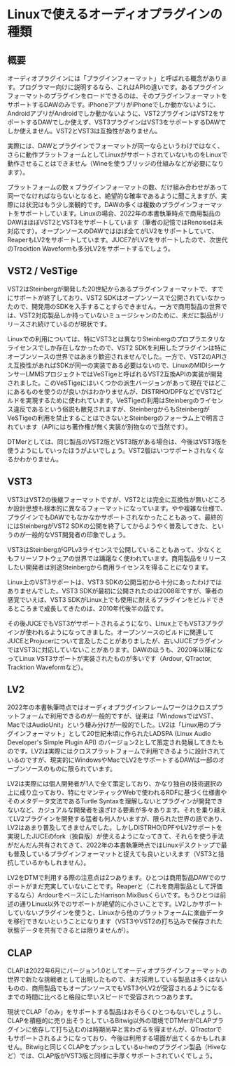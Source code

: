 
# Linuxで使えるオーディオプラグインの種類

## 概要

オーディオプラグインには「プラグインフォーマット」と呼ばれる概念があります。プログラマー向けに説明するなら、これはAPIの違いです。あるプラグインフォーマットのプラグインをロードできるのは、そのプラグインフォーマットをサポートするDAWのみです。iPhoneアプリがiPhoneでしか動かないように、AndroidアプリがAndroidでしか動かないように、VST2プラグインはVST2をサポートするDAWでしか使えず、VST3プラグインはVST3をサポートするDAWでしか使えません。VST2とVST3は互換性がありません。

実際には、DAWとプラグインでフォーマットが同一ならというわけではなく、さらに動作プラットフォームとしてLinuxがサポートされていないものをLinuxで動作させることはできません（Wineを使うブリッジの仕組みなどが必要になります）。

プラットフォームの数 x プラグインフォーマットの数、だけ組み合わせがあって同一でなければならないとなると、絶望的な確率であるように聞こえますが、実際には状況はもう少し楽観的です。DAWの多くは複数のプラグインフォーマットをサポートしています。Linuxの場合、2022年の本書執筆時点で商用製品のDAWはほぼVST2とVST3をサポートしています（筆者の記憶ではRenoiseは未対応です）。オープンソースのDAWではほぼ全てがLV2をサポートしていて、ReaperもLV2をサポートしています。JUCE7がLV2をサポートしたので、次世代のTracktion Waveformも多分LV2をサポートするでしょう。

## VST2 / VeSTige

VST2はSteinbergが開発した20世紀からあるプラグインフォーマットで、すでにサポートが終了しており、VST2 SDKはオープンソースで公開されていなかったので、開発用のSDKを入手することすらできません。一方で商用製品の世界では、VST2対応製品しか持っていないミュージシャンのために、未だに製品がリリースされ続けているのが現状です。

Linuxでの利用については、特にVST3とは異なりSteinbergのプロプラエタリなライセンスでしか存在しなかったので、VST2 SDKを利用したプラグインは特にオープンソースの世界ではあまり歓迎されませんでした。一方で、VST2のAPIさえ互換性があればSDKが同一の実装である必要はないので、LinuxのMIDIシーケンサーLMMSプロジェクトではVeSTigeと呼ばれるVST2互換APIの実装が開発されました。このVeSTigeにはいくつかの派生バージョンがあって現在ではどこにあるものを使うのが良いかはわかりませんが、DISTRHO/DPFなどでVST2ビルドを実現するために使われています。VeSTigeの利用はSteinbergのライセンス違反であるという俗説も散見されますが、SteinbergからもSteinbergがVeSTigeの利用を禁止することはできないとSteinbergのフォーラム上で明言されています（APIにはち著作権が無く実装が別物なので当然です）。

DTMerとしては、同じ製品のVST2版とVST3版がある場合は、今後はVST3版を使うようにしていったほうがよいでしょう。VST2版はいつサポートされなくなるかわかりません。

## VST3

VST3はVST2の後継フォーマットですが、VST2とは完全に互換性が無いどころか設計思想も根本的に異なるフォーマットになっています。やや複雑な仕様で、プラグインでもDAWでもなかなかサポートされなかったこともあって、最終的にはSteinbergがVST2 SDKの公開を終了してからようやく普及してきた、というのが一般的なVST開発者の印象でしょう。

VST3はSteinbergがGPLv3ライセンスで公開していることもあって、少なくともフリーソフトウェアの世界では躊躇なく使われています。商用製品をリリースしたい開発者は別途Steinbergから商用ライセンスを得ることになります。

Linux上のVST3サポートは、VST3 SDKの公開当初から十分にあったわけではありませんでした。VST3 SDKが最初に公開されたのは2008年ですが、筆者の感覚でいえば、VST3 SDKがLinux上でも使用に耐えるプラグインをビルドできるところまで成長してきたのは、2010年代後半の話です。

その後JUCEでもVST3がサポートされるようになり、Linux上でもVST3プラグインが使われるようになってきました。オープンソースのビルドに関連してJUCEとProjucerについて言及したことがありましたが、古いJUCEプラグインではVST3に対応していないことがあります。DAWのほうも、2020年以降になってLinux VST3サポートが実装されたものが多いです（Ardour, QTractor, Tracktion Waveformなど）。

## LV2

2022年の本書執筆時点ではオーディオプラグインフレームワークはクロスプラットフォームで利用できるのが一般的ですが、従来は「WindowsではVST、MacではAudioUnit」という棲み分けが一般的でした。LV2は「Linux用のプラグインフォーマット」として20世紀末頃に作られたLADSPA (Linux Audio Developer's Simple Plugin API) のバージョン2として策定され発展してきたものです。LV2は実際にはクロスプラットフォームで利用できるように設計されているのですが、現実的にWindowsやMacでLV2をサポートするDAWは一部のオープンソースのものに限られています。

LV2は実際には個人開発者が1人で全て策定しており、かなり独自の技術選択の上に成り立っており、特にセマンティックWebで使われるRDFに基づく仕様書やそのメタデータ文法であるTurtle Syntaxを理解しないとプラグインが開発できないなど、カジュアルな開発者を遠ざける要素が多々あります。それを乗り越えてLV2プラグインを開発する猛者も何人かいますが、限られた世界の話であり、LV2はあまり普及してきませんでした。しかしDISTRHO/DPFやLV2サポートを実現したJUCEのfork（独自版）が使えるようになってきて、それらを使う手法がだんだん共有されてきて、2022年の本書執筆時点ではLinuxデスクトップで最も普及しているプラグインフォーマットと捉えても良いといえます（VST3と拮抗しているかもしれません）。

LV2をDTMで利用する際の注意点は2つあります。ひとつは商用製品DAWでのサポートがまだ充実していないことです。Reaperと（これを商用製品として評価するなら）ArdourをベースにしたHarrison MixBusくらいです。もうひとつは前述の通りLinux以外でのサポートが絶望的に小さいことです。LV2しかサポートしていないプラグインを使うと、Linuxから他のプラットフォームに楽曲データを移行できないということになります（VST3やVST2の打ち込みで保存された状態データを共有できるとは限りませんが）。

## CLAP

CLAPは2022年6月にバージョン1.0としてオーディオプラグインフォーマットの世界で新たな挑戦者として出現したもので、まだ採用している製品は多くはないものの、商用製品でもオープンソースでもVST3やLV2が受容されるようになるまでの時間に比べると格段に早いスピードで受容されつつあります。

現状でCLAP「のみ」をサポートする製品はおそらくひとつもないでしょうし、CLAPを積極的に売り出そうとしているBitwig以外の環境でDTMerがCLAPプラグインに依存して打ち込むのは時期尚早と言わざるを得ませんが、QTractorでもサポートされるようになっており、今後は利用する場面が出てくるかもしれません。Bitwigと同じくCLAPをプッシュしているu-heのプラグイン製品（Hiveなど）では、CLAP版がVST3版と同様に手厚くサポートされていくでしょう。


